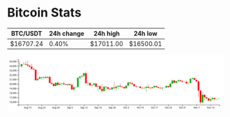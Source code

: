 # Bitcoin Stats

BTC/USDT|24h change|24h high|24h low|
|---|---|---|---|
|$16707.24|0.40%|$17011.00|$16500.01|

<img src="./chart.svg">
